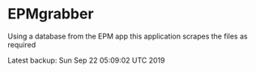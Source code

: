 # EPMgrabber
Using a database from the EPM app this application scrapes the files as required


Latest backup: Sun Sep 22 05:09:02 UTC 2019
